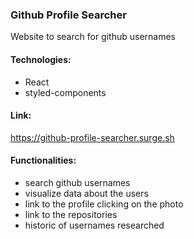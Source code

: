 ### Github Profile Searcher

Website to search for github usernames

#### Technologies:
- React
- styled-components

#### Link: 
https://github-profile-searcher.surge.sh

#### Functionalities:
- search github usernames
- visualize data about the users
- link to the profile clicking on the photo
- link to the repositories
- historic of usernames researched


